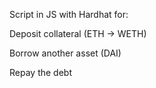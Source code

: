 Script in JS with Hardhat for:

Deposit collateral (ETH -> WETH)

Borrow another asset (DAI)

Repay the debt
